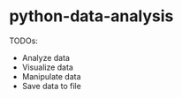 # python-data-analysis

TODOs:
- Analyze data
- Visualize data
- Manipulate data
- Save data to file
